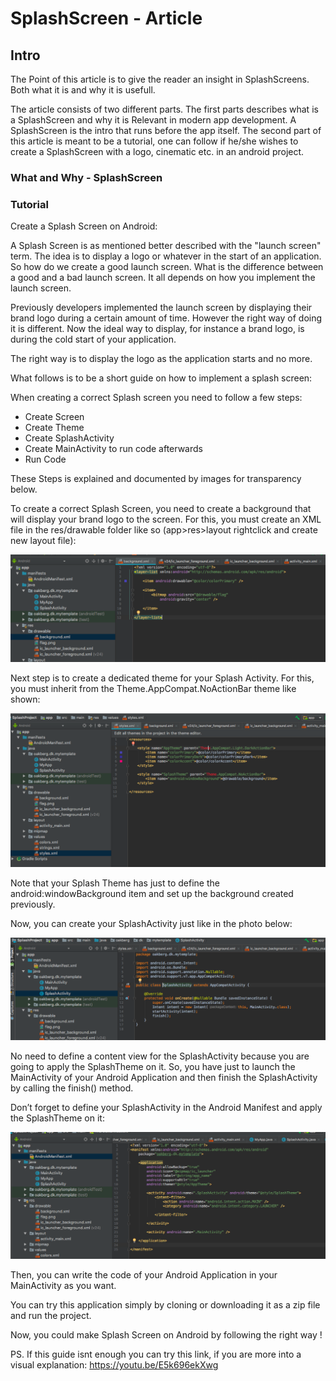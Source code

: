 # SplashScreen - Article

## Intro

The Point of this article is to give the reader an insight in SplashScreens. Both what it is and why it is usefull.

The article consists of two different parts.
The first parts describes what is a SplashScreen and why it is Relevant in modern app development. A SplashScreen is the intro that runs before the app itself.
The second part of this article is meant to be a tutorial, one can follow if he/she wishes to create a SplashScreen with a logo, cinematic etc. in an android project.

### What and Why - SplashScreen

### Tutorial

Create a Splash Screen on Android:

A Splash Screen is as mentioned better described with the "launch screen" term. The idea is to display a logo or whatever in the start of an application. So how do we create a good launch screen. What is the difference between a good and a bad launch screen. 
It all depends on how you implement the launch screen.

Previously developers implemented the launch screen by displaying their brand logo during a certain amount of time. 
However the right way of doing it is different. Now the ideal way to display, for instance a brand logo, is during the cold start of your application.

The right way is to display the logo as the application starts and no more.

What follows is to be a short guide on how to implement a splash screen:

When creating a correct Splash screen you need to follow a few steps:
  - Create Screen
  - Create Theme
  - Create SplashActivity
  - Create MainActivity to run code afterwards
  - Run Code
  
These Steps is explained and documented by images for transparency below.

To create a correct Splash Screen, you need to create a background that will display your brand logo to the screen. For this, you must create an XML file in the res/drawable folder like so (app>res>layout rightclick and create new layout file):

![alt text](https://github.com/J-Egeberg/SplashScreen/blob/master/Pictures/1.png)

Next step is to create a dedicated theme for your Splash Activity. For this, you must inherit from the Theme.AppCompat.NoActionBar theme like shown:

![alt text](https://github.com/J-Egeberg/SplashScreen/blob/master/Pictures/2.png)

Note that your Splash Theme has just to define the android:windowBackground item and set up the background created previously.

Now, you can create your SplashActivity just like in the photo below:

![alt text](https://github.com/J-Egeberg/SplashScreen/blob/master/Pictures/3.png)

No need to define a content view for the SplashActivity because you are going to apply the SplashTheme on it. So, you have just to launch the MainActivity of your Android Application and then finish the SplashActivity by calling the finish() method.

Don’t forget to define your SplashActivity in the Android Manifest and apply the SplashTheme on it:

![alt text](https://github.com/J-Egeberg/SplashScreen/blob/master/Pictures/4.png)

Then, you can write the code of your Android Application in your MainActivity as you want. 

You can try this application simply by cloning or downloading it as a zip file and run the project.

Now, you could make Splash Screen on Android by following the right way !

PS. If this guide isnt enough you can try this link, 
if you are more into a visual explanation: https://youtu.be/E5k696ekXwg 
